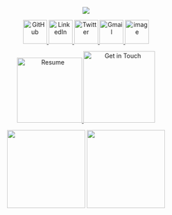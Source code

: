 <p align="center">
  <a href="https://vishalrmahajan.in">
   <picture>
  <source media="(prefers-color-scheme: dark)" srcset="https://readme-typing-svg.herokuapp.com?font=Space+Grotesk&weight=700&size=40&duration=2000&color=F7F7F7&center=true&vCenter=true&multiline=true&repeat=false&width=500&height=120&lines=Hey%20%F0%9F%91%8B%20!%20I'm%20;Vishal%20Mahajan" />
  <img src="https://readme-typing-svg.herokuapp.com?font=Space+Grotesk&weight=700&size=40&duration=2000&color=0e0e0e&center=true&vCenter=true&multiline=true&repeat=false&width=500&height=120&lines=Hey%20%F0%9F%91%8B%20!%20I'm%20;Vishal%20Mahajan" />
</picture>
  </a>
</p>

<p align="center">
  <a href="https://github.com/VishalRMahajan">
    <img width="55" height="55" alt="GitHub" src="https://github.com/user-attachments/assets/f879eb29-78f7-4c13-af9c-44f984936de3" />
  </a>
  <a href="https://www.linkedin.com/in/vishalrmahajan">
    <img width="55" height="55" alt="LinkedIn" src="https://github.com/user-attachments/assets/212bb01b-f634-4d2b-a871-985c0b7a92d5" />
  </a>
  <a href="https://twitter.com/VishalRMahajan">
    <img width="55" height="55" alt="Twitter" src="https://github.com/user-attachments/assets/58df5258-4717-42b5-b218-69aed8ffa9ae" />
  </a>
  <a href="mailto:vism06@gmail.com">
    <img width="55" height="55" alt="Gmail" src="https://github.com/user-attachments/assets/b71b3df1-c271-4d5b-8a35-ee869fc50f88" />
  </a>
  <a href="https://blog.vishalrmahajan.in">
    <img width="55" height="55" alt="image" src="https://github.com/user-attachments/assets/4f916aa5-6857-4ee8-88ec-fd2384c04c87" />
  </a>
</p>


<p align="center">
  <a href="https://resume.vishalrmahajan.in?src=GithubReadme">
    <img width="150" height="150" alt="Resume" src="https://github.com/user-attachments/assets/9e570e8e-e86f-4cad-b704-122c99e51f0b" />
  </a>
  <a href="https://cal.com/vishalrmahajan">
    <img width="165" height="165" alt="Get in Touch" src="https://github.com/user-attachments/assets/bb3bb36f-5704-4968-83f9-42e84e06fb77" />
  </a>
</p>



<div align="center">

  
  <img height="180em" src="https://github-readme-stats.vercel.app/api?username=VishalRMahajan&show_icons=true&theme=github_dark&hide_title=true&hide=issues&hide_rank=true&hide_border=true" />
  <img height="180em" src="https://github-readme-stats.vercel.app/api/top-langs/?username=VishalRMahajan&layout=compact&langs_count=6&theme=github_dark&hide=java,css,ejs,jupyter%20notebook,html,c,matlab,batchfile,procfile&hide_border=true" />
</div>

